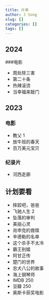 ```yaml
---
title: 片单
author: J Song
slug: []
categories: []
tags: []
---
```

## 2024

###电影
- 周处除三害
- 第二十条
- 热辣滚烫
- 当幸福来敲门

## 2023
### 电影
- 教父 1
- 放牛班的春天
- 百万美元宝贝
### 纪录片
- 河西走廊


## 计划要看
- 摔跤吧，爸爸
- 飞驰人生 2
- 坠落的审判
- 美丽心灵
- 肖申克的救赎
- 辛德勒的名单
- 这个杀手不太冷
- 霸王别姬
- 阿甘正传
- 楚门的世界
- 忠犬八公的故事
- 海上钢琴师
- IMDB 250
- 豆瓣 250
- 奥斯卡获奖电影